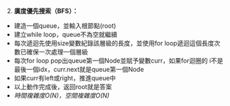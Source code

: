 2. **廣度優先搜索（BFS）：**

- 建造一個queue，並輸入根節點(root)
- 建立while loop，queue不為空就繼續
- 每次遞迴先使用size變數紀錄該層級的長度，並使用for loop遞迴這個長度次數已確保一次處理一個層級
- 每次for loop pop出queue第一個Node並賦予變數curr，如果for迴圈的 i不是最後一個idx，curr.next就是queue第一個Node
- 如果curr有left或right，推進queue中
- 以上動作完成後，返回root就是答案
- *時間複雜度O(N)，空間複雜度O(N)*